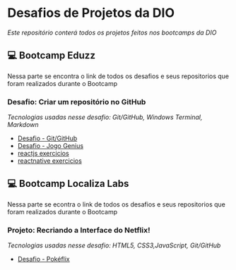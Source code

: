 # Desafios de Projetos da DIO
*Este repositório conterá todos os projetos feitos nos bootcamps da DIO*


## 💻 Bootcamp Eduzz
Nessa parte se encontra o link de todos os desafios e seus repositorios que foram realizados durante o Bootcamp
### Desafio:  Criar um repositório no GitHub
*Tecnologias usadas nesse desafio: Git/GitHub, Windows Terminal, Markdown*
- [Desafio - Git/GitHub](./Git-GitHub)
- [Desafio - Jogo Genius](./genius)
- [reactjs exercicios](./reactjs)
- [reactnative exercicios](./react-native)

## 💻 Bootcamp Localiza Labs
Nessa parte se econtra o link de todos os desafios e seus repositorios que foram realizados durante o Bootcamp
### Projeto: Recriando a Interface do Netflix! 
*Tecnologias usadas nesse desafio: HTML5, CSS3,JavaScript, Git/GitHub*
- [Desafio - Pokéflix ](./Pokeflix)
